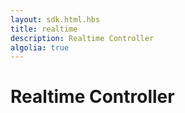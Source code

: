 ```yaml
---
layout: sdk.html.hbs
title: realtime
description: Realtime Controller 
algolia: true
---
```


# Realtime Controller
